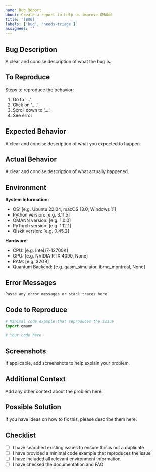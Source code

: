 ```yaml
---
name: Bug Report
about: Create a report to help us improve QMANN
title: '[BUG] '
labels: ['bug', 'needs-triage']
assignees: ''
---
```


## Bug Description
A clear and concise description of what the bug is.

## To Reproduce
Steps to reproduce the behavior:
1. Go to '...'
2. Click on '....'
3. Scroll down to '....'
4. See error

## Expected Behavior
A clear and concise description of what you expected to happen.

## Actual Behavior
A clear and concise description of what actually happened.

## Environment
**System Information:**
- OS: [e.g. Ubuntu 22.04, macOS 13.0, Windows 11]
- Python version: [e.g. 3.11.5]
- QMANN version: [e.g. 1.0.0]
- PyTorch version: [e.g. 1.12.1]
- Qiskit version: [e.g. 0.45.2]

**Hardware:**
- CPU: [e.g. Intel i7-12700K]
- GPU: [e.g. NVIDIA RTX 4090, None]
- RAM: [e.g. 32GB]
- Quantum Backend: [e.g. qasm_simulator, ibmq_montreal, None]

## Error Messages
```
Paste any error messages or stack traces here
```

## Code to Reproduce
```python
# Minimal code example that reproduces the issue
import qmann

# Your code here
```

## Screenshots
If applicable, add screenshots to help explain your problem.

## Additional Context
Add any other context about the problem here.

## Possible Solution
If you have ideas on how to fix this, please describe them here.

## Checklist
- [ ] I have searched existing issues to ensure this is not a duplicate
- [ ] I have provided a minimal code example that reproduces the issue
- [ ] I have included all relevant environment information
- [ ] I have checked the documentation and FAQ

